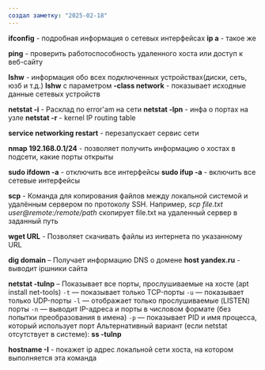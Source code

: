 ```yaml
---
создал заметку: "2025-02-18"
---
```

**ifconfig** - подробная информация о сетевых интерфейсах
**ip a** - такое же

**ping** - проверить работоспособность удаленного хоста или доступ к веб-сайту

**lshw** - информация обо всех подключенных устройствах(диски, сеть, юзб и т.д.)
**lshw** с параметром **-class network** - показывает исходные данные сетевых устройств

**netstat -i** - Расклад по error'am на сети
**netstat -lpn** - инфа о портах на узле
**netstat -r** - kernel IP routing table

**service networking restart** - перезапускает сервис сети

**nmap 192.168.0.1/24** - позволяет получить информацию о хостах в подсети, какие порты открыты

**sudo ifdown -a** - отключить все интерфейсы
**sudo ifup -a** - включить все сетевые интерфейсы

**scp** - Команда для копирования файлов между локальной системой и удалённым сервером по протоколу SSH. Например, *scp file.txt user@remote:/remote/path* скопирует file.txt на удаленный сервер в заданный путь

**wget URL** - Позволяет скачивать файлы из интернета по указанному URL

**dig domain** – Получает информацию DNS о домене
**host yandex.ru** - выводит ipшники сайта

**netstat -tulnp** – Показывает все порты, прослушиваемые на хосте (apt install net-tools)
`-t` — показывает только TCP-порты
`-u` — показывает только UDP-порты
`-l` — отображает только прослушиваемые (LISTEN) порты
`-n` — выводит IP-адреса и порты в числовом формате (без попытки преобразования в имена)
`-p` — показывает PID и имя процесса, который использует порт
Альтернативный вариант (если netstat отсутствует в системе): **ss -tulnp**

**hostname -I** - покажет ip адрес локальной сети хоста, на котором выполняется эта команда
